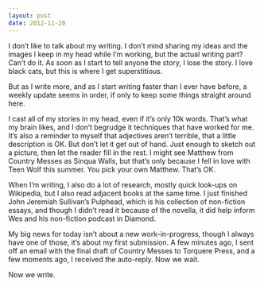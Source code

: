 ```yaml
---
layout: post
date: 2012-11-20
---
```


I don’t like to talk about my writing. I don’t mind sharing my ideas and the images I keep in my head while I’m working, but the actual writing part? Can’t do it. As soon as I start to tell anyone the story, I lose the story. I love black cats, but this is where I get superstitious.

But as I write more, and as I start writing faster than I ever have before, a weekly update seems in order, if only to keep some things straight around here.

I cast all of my stories in my head, even if it’s only 10k words. That’s what my brain likes, and I don’t begrudge it techniques that have worked for me. It’s also a reminder to myself that adjectives aren’t terrible, that a little description is OK. But don’t let it get out of hand. Just enough to sketch out a picture, then let the reader fill in the rest. I might see Matthew from Country Messes as Sinqua Walls, but that’s only because I fell in love with Teen Wolf this summer. You pick your own Matthew. That’s OK.

When I’m writing, I also do a lot of research, mostly quick look-ups on Wikipedia, but I also read adjacent books at the same time. I just finished John Jeremiah Sullivan’s Pulphead, which is his collection of non-fiction essays, and though I didn’t read it because of the novella, it did help inform Wes and his non-fiction podcast in Diamond.

My big news for today isn’t about a new work-in-progress, though I always have one of those, it’s about my first submission. A few minutes ago, I sent off an email with the final draft of Country Messes to Torquere Press, and a few moments ago, I received the auto-reply. Now we wait.

Now we write. 
